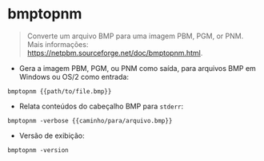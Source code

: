 # bmptopnm

> Converte um arquivo BMP para uma imagem PBM, PGM, or PNM.
> Mais informações: <https://netpbm.sourceforge.net/doc/bmptopnm.html>.

- Gera a imagem PBM, PGM, ou PNM como saída, para arquivos BMP em Windows ou OS/2 como entrada:

`bmptopnm {{path/to/file.bmp}}`

- Relata conteúdos do cabeçalho BMP para `stderr`:

`bmptopnm -verbose {{caminho/para/arquivo.bmp}}`

- Versão de exibição:

`bmptopnm -version`
